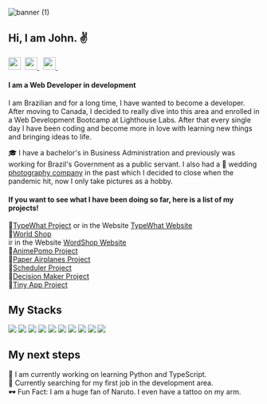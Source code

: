 ![banner (1)](https://user-images.githubusercontent.com/105023503/186020411-1db5514c-421d-44a6-a8ee-001fbd8a2a86.png)


## Hi, I am John. ✌

<a href="https://www.linkedin.com/in/johnrborges/" target="_blank"> <img src="https://user-images.githubusercontent.com/105023503/186022117-a00babe2-759f-4f8d-b18d-259b3c18f60a.png" width="25px" height="25px" ></a>&nbsp;
<a href="https://www.instagram.com/gborges52/"><img src="https://user-images.githubusercontent.com/105023503/186026432-3246b209-b279-4cda-878f-56d9f2ec5d97.png" width="25px" height="25px"> </a>&nbsp;
<a href="https://medium.com/@jrborges52"><img src="https://user-images.githubusercontent.com/105023503/186026388-01d9bc73-c880-41d8-a1c4-fa46d93f2925.png" width="25px" height="25px"> </a>&nbsp;

#### I am a Web Developer in development
I am Brazilian and for a long time, I have wanted to become a developer. After moving to Canada, I decided to really dive into this area and enrolled in a Web Development Bootcamp at Lighthouse Labs. After that every single day I have been coding and become more in love with learning new things and bringing ideas to life.

 🎓 I have a bachelor's in Business Administration and previously was working for Brazil's Government  as a public servant. I also had a 📸 wedding [photography company](https://www.instagram.com/morada14/) in the past which I decided to close when the pandemic hit, now I only take pictures as a hobby.
 
 
 #### If you want to see what I have been doing so far, here is a list of my projects!
 
 🔸[TypeWhat Project](https://github.com/JohnBorges52/TypeWhat) or in the Website [TypeWhat Website](https://typewhat.netlify.app/) <br/>
 🔹[World Shop](https://github.com/JohnBorges52/worldshop)<br/> ir in the Website [WordShop Website](https://worldshopproject.netlify.app/)<br/>
 🔸[AnimePomo Project](https://github.com/JohnBorges52/PomodoroApp) <br/>
 🔹[Paper Airplanes Project](https://github.com/JohnBorges52/paper-airplanes)<br/>
 🔸[Scheduler Project](https://github.com/JohnBorges52/scheduler) <br/>
 🔹[Decision Maker Project](https://github.com/JohnBorges52/decision_maker)<br/>
 🔸[Tiny App Project](https://github.com/JohnBorges52/tinyapp)
 

## My Stacks
<img src="https://img.shields.io/badge/HTML5-orange?logo=html5&logoColor=white&style=plastic"> <img src="https://img.shields.io/badge/CSS3-blue?logo=css3&style=plastic" >
<img src="https://img.shields.io/badge/React-blue?logo=react&logoColor=white&style=plastic" >
<img src="https://img.shields.io/badge/NodeJS-339933?logo=Node.js&logoColor=white&style=plastic" >
<img src="https://img.shields.io/badge/JavaScript-yellow?logo=JavaScript&logoColor=white&style=plastic" >
<img src="https://img.shields.io/badge/Ruby%20on%20Rails-red?logo=Ruby%20on%20Rails&logoColor=white&style=plastic" >
<img src="https://img.shields.io/badge/PostgreSQL-blue?logo=PostgreSQL&logoColor=white&style=plastic" >
<img src="https://img.shields.io/badge/jQuery-0769AD?logo=jQuery&logoColor=white&style=plastic" >
<img src="https://img.shields.io/badge/Cypress-17202C?logo=Cypress&logoColor=white&style=plastic" >
<img src="https://img.shields.io/badge/Storybook-FF4785?logo=Storybook&logoColor=white&style=plastic" >


## My next steps
 

🚀 I am currently working on learning Python and TypeScript. <br/>
🧠 Currently searching for my first job in the development area.<br/>
🕶 Fun Fact: I am a huge fan of Naruto. I even have a tattoo on my arm.<br/>

